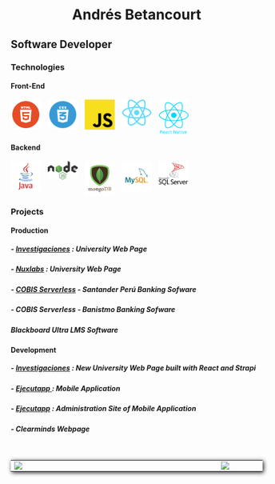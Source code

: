 <main>
<h1 style="text-align: center; width: 100%;"> Andrés Betancourt </h1>
<h2> Software Developer </h2>
<h3> Technologies </h3>
  
<h4> Front-End </h4>
<img align="left" alt="HTML" title="HTML" width="60px" src="images/technologies/html.webp" />
<img align="left" style="margin-left : 1em;" alt="CSS" title="CSS" width="60px" src="images/technologies/css.webp" />
<img align="left" style="margin-left : 1em;" alt="Javascript" title="Javascript" width="60px" src="images/technologies/js.png" />  
<img align="left" style="margin-left : 1em;" alt="React" title="React" width="60px" src="images/technologies/react.png" />  
<img align="left" style="margin-left : 1em;" alt="React Native" title="React Native" width="60px" src="images/technologies/react-native.png" />

<br/>
<br/>
<br/>
<br/>
 
 <h4> Backend </h4>
<img align="left" alt="Java" title="Java" width="60px" src="images/technologies/java.svg" />
<img align="left" style="margin-left : 1em;" alt="Node.js" title="Node.js" width="60px" src="images/technologies/node-js.svg" />
<img align="left" style="margin-left : 1em;" alt="MongoDB" title="MongoDB" width="60px" src="images/technologies/mongodb.png" />
<img align="left" style="margin-left : 1em;" alt="MySQL" title="MySQL" width="60px" src="images/technologies/mysql.jpg" /> 
<img align="left" style="margin-left : 1em;" alt="SQL Server" title="SQL Server" width="60px" src="images/technologies/sql-server.png" />

<br/>
<br/>
<br/>
<br/>
  
  <h3> Projects </h3>
  
  <h4>Production</h4>
  <h5> -  <a href="https://investigaciones.usc.edu.co/">Investigaciones</a> : University Web Page </h5>
  <h5> - <a href="https://nuxlabs.usc.edu.co/">Nuxlabs</a> : University Web Page </h5>
  <h5> - <a href="https://github.com/AndresBetancourt-Dev/Projects/tree/master/COBIS/Santander">COBIS Serverless</a> - Santander Perú Banking Sofware</h5>
  <h5> - COBIS Serverless - Banistmo Banking Sofware</h5>
  <h5> Blackboard Ultra LMS Software </h5>
  <h4>Development</h4>
  <h5> - <a href="https://investigaciones-usc.vercel.app/">Investigaciones</a> : New University Web Page built with React and Strapi </h5>
  <h5> - <a href="https://play.google.com/store/apps/details?id=com.gamesstackusc&hl=es_CO"> Ejecutapp </a> : Mobile Application </h5>
  <h5> - <a href="https://ejecutapp-zeta.vercel.app/">Ejecutapp</a> : Administration Site of Mobile Application </h5>
  <h5> - Clearminds Webpage </h5>
  <br/>
</main>

<center>
  <table style="box-shadow : 2px 2px 8px rgba(0,0,0,.9);">
    <tr>
        <td><img width="400px" align="left" src="https://github-readme-stats.vercel.app/api/top-langs/?username=AndresBetancourt-Dev&theme=calm&hide=html&layout=compact" /></td>
        <td><img width="495px" align="left" src="https://github-readme-stats.vercel.app/api?username=AndresBetancourt-Dev&theme=calm&show_icons=true&hide=html&layout=compact"/>            </td>
    </tr>   
  </table>
</center>
